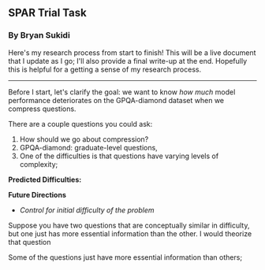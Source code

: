 ## SPAR Trial Task

### By Bryan Sukidi

Here's my research process from start to finish! This will be a live document that I update as I go; I'll also provide a final write-up at the end. Hopefully this is helpful for a getting a sense of my research process.

---

Before I start, let's clarify the goal: we want to know *how much* model performance deteriorates on the GPQA-diamond dataset when we compress questions.

There are a couple questions you could ask:

1. How should we go about compression?
2. GPQA-diamond: graduate-level questions, 
3. One of the difficulties is that questions have varying levels of complexity;

**Predicted Difficulties:**




**Future Directions**
- *Control for initial difficulty of the problem*

Suppose you have two questions that are conceptually similar in difficulty, but one just has more essential information than the other. I would theorize that question 

Some of the questions just have more essential information than others;